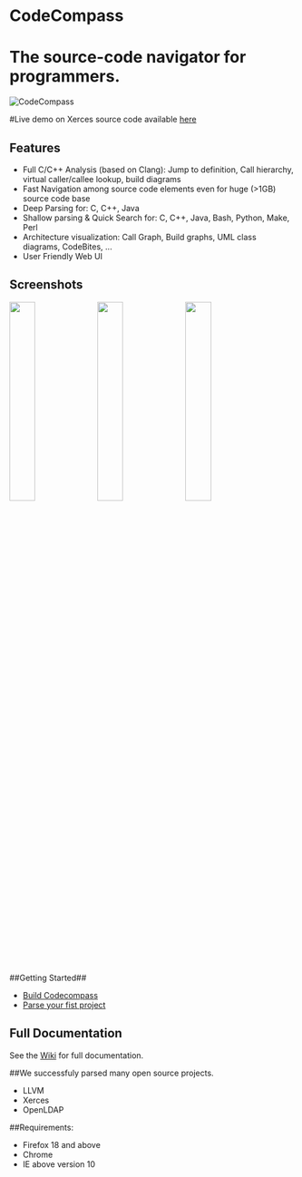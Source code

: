 # CodeCompass

# The source-code navigator for programmers.

![CodeCompass](https://raw.githubusercontent.com/Ericsson/codecompass/master/img/logo.jpg)

#Live demo on Xerces source code available [here](http://modelserver.inf.elte.hu:34540/#wsid=xerces)

## Features
* Full C/C++ Analysis (based on Clang): Jump to definition, Call hierarchy, virtual caller/callee lookup, build diagrams
* Fast Navigation among source code elements even for huge (>1GB) source code base
* Deep Parsing for: C, C++, Java 
* Shallow parsing & Quick Search for: C, C++, Java, Bash, Python, Make, Perl
* Architecture visualization: Call Graph, Build graphs, UML class diagrams, CodeBites, ...
* User Friendly Web UI

## Screenshots

<img src="https://raw.githubusercontent.com/Ericsson/codecompass/master/img/screenshot1.jpg" width="30%" />
<img src="https://raw.githubusercontent.com/Ericsson/codecompass/master/img/screenshot2.jpg" width="30%" />
<img src="https://raw.githubusercontent.com/Ericsson/codecompass/master/img/screenshot3.jpg" width="30%" />

##Getting Started##

* [Build Codecompass](https://github.com/Ericsson/CodeCompass/wiki/How-To-Build-Codecompass)
* [Parse your fist project](https://github.com/Ericsson/CodeCompass/wiki/Getting-Started)

## Full Documentation
See the [Wiki](https://github.com/Ericsson/CodeCompass/wiki) for full documentation.

##We successfuly parsed many open source projects.
* LLVM
* Xerces
* OpenLDAP

##Requirements:
* Firefox 18 and above
* Chrome
* IE above version 10


